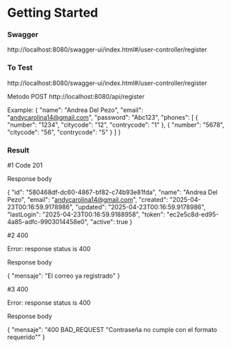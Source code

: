 # Getting Started

### Swagger
http://localhost:8080/swagger-ui/index.html#/user-controller/register

### To Test
http://localhost:8080/swagger-ui/index.html#/user-controller/register

Metodo POST http://localhost:8080/api/register

Example:
{
  "name": "Andrea Del Pezo",
  "email": "andycarolina14@gmail.com",
  "password": "Abc123",
  "phones": [
    {
      "number": "1234",
      "citycode": "12",
      "contrycode": "1"
    },
    {
      "number": "5678",
      "citycode": "56",
      "contrycode": "5"
    }
  ]
}

### Result

#1
Code 
201

Response body

{
  "id": "580468df-dc60-4867-bf82-c74b93e81fda",
  "name": "Andrea Del Pezo",
  "email": "andycarolina14@gmail.com",
  "created": "2025-04-23T00:16:59.9178986",
  "updated": "2025-04-23T00:16:59.9178986",
  "lastLogin": "2025-04-23T00:16:59.9188958",
  "token": "ec2e5c8d-ed95-4a85-adfc-9903014458e0",
  "active": true
}

#2
400

Error: response status is 400

Response body

{
  "mensaje": "El correo ya registrado"
}

#3
400

Error: response status is 400

Response body

{
  "mensaje": "400 BAD_REQUEST \"Contraseña no cumple con el formato requerido\""
}